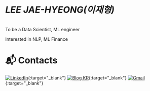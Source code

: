 # *LEE JAE-HYEONG(이재형)*
</br>
To be a Data Scientist, ML engineer </br>

Interested in NLP, ML Finance</br>


# :mailbox_with_mail: Contacts
[![LinkedIn](https://img.shields.io/badge/linkedin-%230077B5.svg?style=for-the-badge&logo=linkedin&logoColor=white)](https://www.linkedin.com/in/%EC%9E%AC%ED%98%95-%EC%9D%B4-8275171bb/){:target="_blank"}
[![Blog KR](https://img.shields.io/badge/github%20pages-121013?style=for-the-badge&logo=github&logoColor=white)](https://jaealways.github.io/){:target="_blank"}
[![Gmail](https://img.shields.io/badge/Gmail-D14836?style=for-the-badge&logo=gmail&logoColor=white)](mailto:jaealways56@gmail.com){:target="_blank"}
